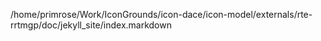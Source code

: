 /home/primrose/Work/IconGrounds/icon-dace/icon-model/externals/rte-rrtmgp/doc/jekyll_site/index.markdown